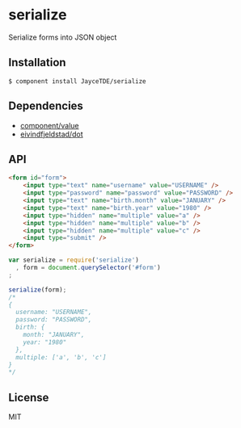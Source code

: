 
# serialize

  Serialize forms into JSON object

## Installation

    $ component install JayceTDE/serialize

## Dependencies

  - [component/value](https://github.com/component/value)
  - [eivindfjeldstad/dot](https://github.com/eivindfjeldstad/dot)

## API

```html
<form id="form">
    <input type="text" name="username" value="USERNAME" />
    <input type="password" name="password" value="PASSWORD" />
    <input type="text" name="birth.month" value="JANUARY" />
    <input type="text" name="birth.year" value="1980" />
    <input type="hidden" name="multiple" value="a" />
    <input type="hidden" name="multiple" value="b" />
    <input type="hidden" name="multiple" value="c" />
    <input type="submit" />
</form>
```

```javascript
var serialize = require('serialize')
  , form = document.querySelector('#form')
;

serialize(form);
/*
{
  username: "USERNAME",
  password: "PASSWORD",
  birth: {
    month: "JANUARY",
    year: "1980"
  },
  multiple: ['a', 'b', 'c']
}
*/
```

## License

  MIT
